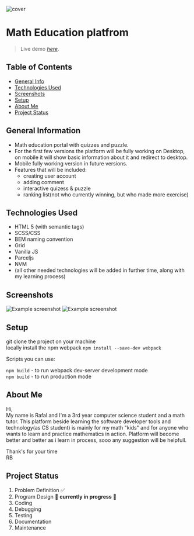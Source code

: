 ![cover](src/assets/img/)

# Math Education platfrom
> Live demo [_here_]().

## Table of Contents
* [General Info](#general-information)
* [Technologies Used](#technologies-used)
* [Screenshots](#screenshots)
* [Setup](#setup)
* [About Me](#about-me)
* [Project Status](#project-status)

## General Information
- Math education portal with quizzes and puzzle.
- For the first few versions the platform will be fully working on Desktop, on mobile it will show basic information about it and redirect to desktop.
- Mobile fully working version in future versions.
- Features that will be included:
    - creating user account
    - adding comment
    - interactive quizess & puzzle
    - ranking list(not who currently winning, but who made more exercise)
  

## Technologies Used
- HTML 5 (with semantic tags)
- SCSS/CSS
- BEM naming convention
- Grid
- Vanilla JS
- Parceljs
- NVM
- (all other needed technologies will be added in further time, along with my learning process)  


## Screenshots
![Example screenshot]()
![Example screenshot]()



## Setup

git clone the project on your machine  
locally install the npm webpack `npm install --save-dev webpack`  

Scripts you can use:

`npm build` - to run webpack dev-server development mode  
`npm build` - to run production mode  


## About Me
Hi,\
My name is Rafal and I'm a 3rd year computer science student and a math tutor.
This platform beside learning the software developer tools and technology(as CS student) is mainly for my math "kids" and for anyone who wants to learn and practice mathematics in action. Platform will become better and better as i learn in process, sooo any suggestion will be helpfull.

Thank's for your time\
RB


## Project Status

1. Problem Definition ✅
2. Program Design      🚧 __currently in progress__ 🚧
3. Coding
4. Debugging
5. Testing
6. Documentation
7. Maintenance






